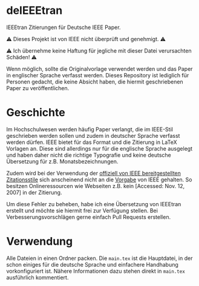 # deIEEEtran
IEEEtran Zitierungen für Deutsche IEEE Paper.

:warning: Dieses Projekt ist von IEEE nicht überprüft und genehmigt. :warning:

:warning: Ich übernehme keine Haftung für jegliche mit dieser Datei verursachten Schäden! :warning:

Wenn möglich, sollte die Originalvorlage verwendet werden und das Paper in englischer Sprache verfasst werden. Dieses Repository ist lediglich für Personen gedacht, die keine Absicht haben, die hiermit geschriebenen Paper zu veröffentlichen.

# Geschichte
Im Hochschulwesen werden häufig Paper verlangt, die im IEEE-Stil geschrieben werden sollen und zudem in deutscher Sprache verfasst werden dürfen. IEEE bietet für das Format und die Zitierung in LaTeX Vorlagen an. Diese sind allerdings nur für die englische Sprache ausgelegt und haben daher nicht die richtige Typografie und keine deutsche Übersetzung für z.B. Monatsbezeichnungen.

Zudem wird bei der Verwendung der [offiziell von IEEE bereitgestellten Zitationsstile](https://www.ctan.org/texarchive/macros/latex/contrib/IEEEtran/bibtex) sich anscheinend nicht an die [Vorgabe](https://ieee-dataport.org/sites/default/files/analysis/27/IEEE%20Citation%20Guidelines.pdf) von IEEE gehalten. So besitzen Onlineressourcen wie Webseiten z.B. kein [Accessed: Nov. 12, 2007] in der Zitierung.

Um diese Fehler zu beheben, habe ich eine Übersetzung von IEEEtran erstellt und möchte sie hiermit frei zur Verfügung stellen. Bei Verbesserungsvorschlägen gerne einfach Pull Requests erstellen.

# Verwendung
Alle Dateien in einen Ordner packen. Die `main.tex` ist die Hauptdatei, in der schon einiges für die deutsche Sprache und einfachere Handhabung vorkonfiguriert ist. Nähere Informationen dazu stehen direkt in `main.tex` ausführlich kommentiert.
